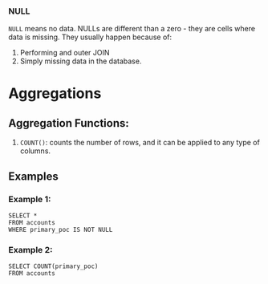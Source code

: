 ### NULL
`NULL` means no data. NULLs are different than a zero - they are cells where data is missing. They usually happen because of:
1. Performing and outer JOIN
2. Simply missing data in the database.

# Aggregations
## Aggregation Functions:
1. `COUNT()`: counts the number of rows, and it can be applied to any type of columns.


## Examples
### Example 1:
    SELECT *
    FROM accounts
    WHERE primary_poc IS NOT NULL

### Example 2:
    SELECT COUNT(primary_poc)
    FROM accounts
